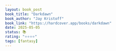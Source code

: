 ```yaml
---
layout: book_post
book_title: "Darkdawn"
book_author: "Jay Kristoff"
book_link: "https://hardcover.app/books/darkdawn"
date: 2025-05-05
status: 📚
rating: "⭐️⭐️⭐️⭐️"
tags: [fantasy]
---
```

